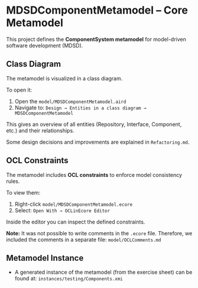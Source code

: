 # MDSDComponentMetamodel – Core Metamodel

This project defines the **ComponentSystem metamodel** for model-driven software development (MDSD).

## Class Diagram

The metamodel is visualized in a class diagram.

To open it:

1. Open the `model/MDSDComponentMetamodel.aird`
2. Navigate to: `Design → Entities in a class diagram → MDSDComponentMetamodel`

This gives an overview of all entities (Repository, Interface, Component, etc.) and their relationships.

Some design decisions and improvements are explained in `Refactoring.md`.

## OCL Constraints

The metamodel includes **OCL constraints** to enforce model consistency rules.

To view them:

1. Right-click `model/MDSDComponentMetamodel.ecore`
2. Select: `Open With → OCLinEcore Editor`

Inside the editor you can inspect the defined constraints.

**Note:**
It was not possible to write comments in the `.ecore` file.
Therefore, we included the comments in a separate file: `model/OCLComments.md`

## Metamodel Instance

- A generated instance of the metamodel (from the exercise sheet) can be found at: `instances/testing/Components.xmi`